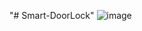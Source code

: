 "# Smart-DoorLock" 
![image](https://github.com/pondminarak/Smart-DoorLock/assets/125027100/3987c50b-1bf3-4ad4-8d3f-f9fcc37439e2)
